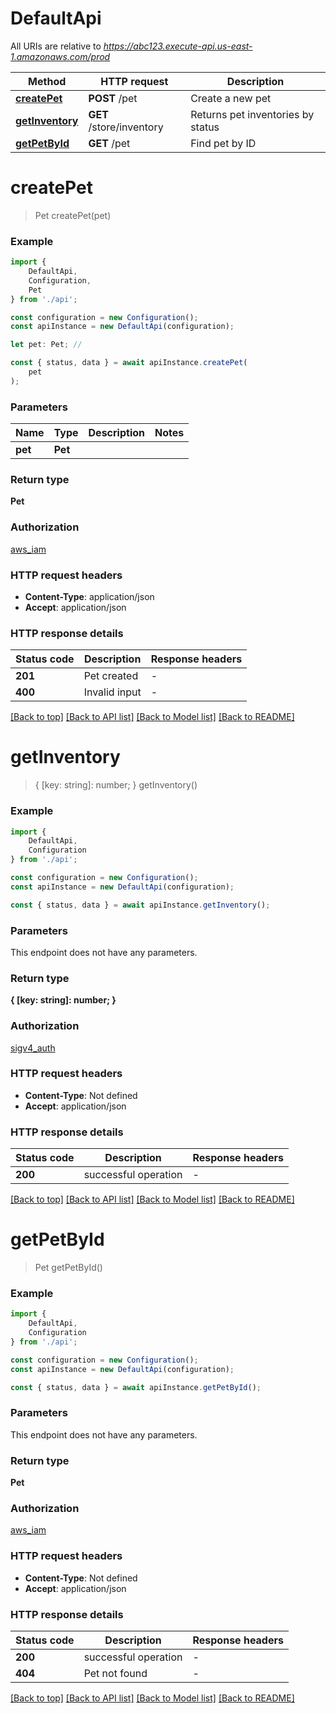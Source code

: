 # DefaultApi

All URIs are relative to *https://abc123.execute-api.us-east-1.amazonaws.com/prod*

|Method | HTTP request | Description|
|------------- | ------------- | -------------|
|[**createPet**](#createpet) | **POST** /pet | Create a new pet|
|[**getInventory**](#getinventory) | **GET** /store/inventory | Returns pet inventories by status|
|[**getPetById**](#getpetbyid) | **GET** /pet | Find pet by ID|

# **createPet**
> Pet createPet(pet)


### Example

```typescript
import {
    DefaultApi,
    Configuration,
    Pet
} from './api';

const configuration = new Configuration();
const apiInstance = new DefaultApi(configuration);

let pet: Pet; //

const { status, data } = await apiInstance.createPet(
    pet
);
```

### Parameters

|Name | Type | Description  | Notes|
|------------- | ------------- | ------------- | -------------|
| **pet** | **Pet**|  | |


### Return type

**Pet**

### Authorization

[aws_iam](../README.md#aws_iam)

### HTTP request headers

 - **Content-Type**: application/json
 - **Accept**: application/json


### HTTP response details
| Status code | Description | Response headers |
|-------------|-------------|------------------|
|**201** | Pet created |  -  |
|**400** | Invalid input |  -  |

[[Back to top]](#) [[Back to API list]](../README.md#documentation-for-api-endpoints) [[Back to Model list]](../README.md#documentation-for-models) [[Back to README]](../README.md)

# **getInventory**
> { [key: string]: number; } getInventory()


### Example

```typescript
import {
    DefaultApi,
    Configuration
} from './api';

const configuration = new Configuration();
const apiInstance = new DefaultApi(configuration);

const { status, data } = await apiInstance.getInventory();
```

### Parameters
This endpoint does not have any parameters.


### Return type

**{ [key: string]: number; }**

### Authorization

[sigv4_auth](../README.md#sigv4_auth)

### HTTP request headers

 - **Content-Type**: Not defined
 - **Accept**: application/json


### HTTP response details
| Status code | Description | Response headers |
|-------------|-------------|------------------|
|**200** | successful operation |  -  |

[[Back to top]](#) [[Back to API list]](../README.md#documentation-for-api-endpoints) [[Back to Model list]](../README.md#documentation-for-models) [[Back to README]](../README.md)

# **getPetById**
> Pet getPetById()


### Example

```typescript
import {
    DefaultApi,
    Configuration
} from './api';

const configuration = new Configuration();
const apiInstance = new DefaultApi(configuration);

const { status, data } = await apiInstance.getPetById();
```

### Parameters
This endpoint does not have any parameters.


### Return type

**Pet**

### Authorization

[aws_iam](../README.md#aws_iam)

### HTTP request headers

 - **Content-Type**: Not defined
 - **Accept**: application/json


### HTTP response details
| Status code | Description | Response headers |
|-------------|-------------|------------------|
|**200** | successful operation |  -  |
|**404** | Pet not found |  -  |

[[Back to top]](#) [[Back to API list]](../README.md#documentation-for-api-endpoints) [[Back to Model list]](../README.md#documentation-for-models) [[Back to README]](../README.md)

